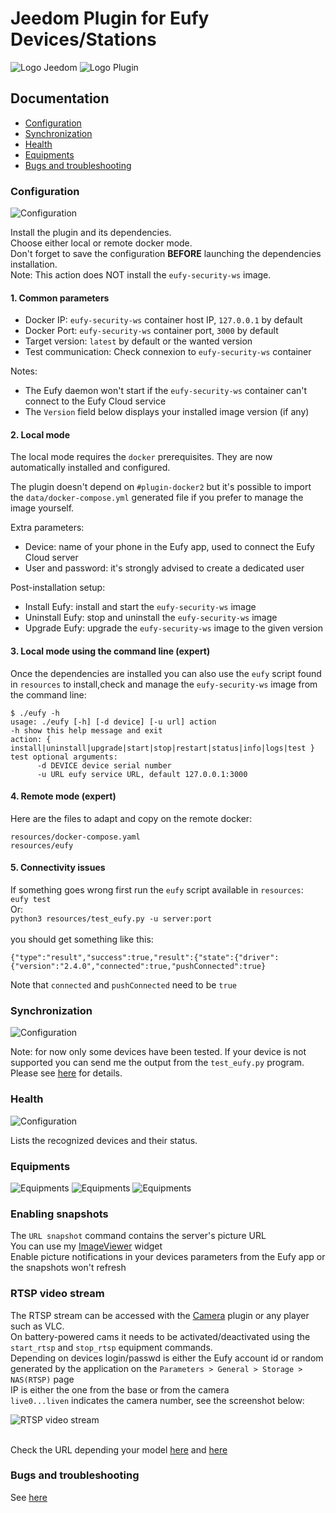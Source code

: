 # Jeedom Plugin for Eufy Devices/Stations

![Logo Jeedom](../images/jeedom.png)
![Logo Plugin](../images/eufy.png)

## Documentation
- [Configuration](#configuration)
- [Synchronization](#synchronization)
- [Health](#health)
- [Equipments](#equipments)
- [Bugs and troubleshooting](#troubleshooting)

### Configuration
![Configuration](../images/eufy3.png)

Install the plugin and its dependencies.
<br>Choose either local or remote docker mode.
<br>Don't forget to save the configuration <b>BEFORE</b> launching the dependencies installation.
<br>Note: This action does NOT install the `eufy-security-ws` image.

#### 1. Common parameters
- Docker IP: `eufy-security-ws` container host IP, `127.0.0.1` by default
- Docker Port: `eufy-security-ws` container port, `3000` by default
- Target version: `latest` by default or the wanted version
- Test communication: Check connexion to `eufy-security-ws` container

Notes:
- The Eufy daemon won't start if the `eufy-security-ws` container can't connect to the Eufy Cloud service
- The `Version` field below displays your installed image version (if any)

#### 2. Local mode

The local mode requires the `docker` prerequisites. They are now automatically installed and configured.

The plugin doesn't depend on `#plugin-docker2` but it's possible to import the `data/docker-compose.yml` generated file if you prefer to manage the image yourself.

Extra parameters:
- Device: name of your phone in the Eufy app, used to connect the Eufy Cloud server
- User and password: it's strongly advised to create a dedicated user

Post-installation setup:

- Install Eufy: install and start the `eufy-security-ws` image
- Uninstall Eufy: stop and uninstall the `eufy-security-ws` image
- Upgrade Eufy: upgrade the `eufy-security-ws` image to the given version

#### 3. Local mode using the command line (expert)
Once the dependencies are installed you can also use the `eufy` script found in `resources` to install,check 
and manage the `eufy-security-ws` image from the command line:

```
$ ./eufy -h
usage: ./eufy [-h] [-d device] [-u url] action
-h show this help message and exit
action: { install|uninstall|upgrade|start|stop|restart|status|info|logs|test }
test optional arguments:
      -d DEVICE device serial number
      -u URL eufy service URL, default 127.0.0.1:3000
```

#### 4. Remote mode (expert)

Here are the files to adapt and copy on the remote docker:

```
resources/docker-compose.yaml
resources/eufy
```

####  5. Connectivity issues
If something goes wrong first run the `eufy` script available in `resources`:
<br>`eufy test`
<br>Or:
<br>`python3 resources/test_eufy.py -u server:port`
<br>
<br> you should get something like this:

```
{"type":"result","success":true,"result":{"state":{"driver":{"version":"2.4.0","connected":true,"pushConnected":true}
```

Note that `connected` and `pushConnected` need to be `true`

### Synchronization
![Configuration](../images/eufy2.png)

Note: for now only some devices have been tested. If your device is not supported you can send me the output 
from the `test_eufy.py` program. Please see [here](../../README.md#untested-devices) for details.

### Health
![Configuration](../images/eufy1.png)

Lists the recognized devices and their status. 

### Equipments
![Equipments](../images/eufy4.png)
![Equipments](../images/eufy5.png)
![Equipments](../images/eufy6.png)

### Enabling snapshots
The `URL snapshot` command contains the server's picture URL
<br> You can use my [ImageViewer](https://github.com/lxrootard/widgets_v4) widget
<br> Enable picture notifications in your devices parameters from the Eufy app or the snapshots won't refresh
 
### RTSP video stream
The RTSP stream can be accessed with the [Camera](https://doc.jeedom.com/en_US/plugins/security/camera) plugin or any player such as VLC.
<br>On battery-powered cams it needs to be activated/deactivated using the `start_rtsp` and `stop_rtsp` equipment commands.
<br>Depending on devices login/passwd is either the Eufy account id or random generated by the application on the
`Parameters > General > Storage > NAS(RTSP)` page
<br>IP is either the one from the base or from the camera 
<br>`live0...liven` indicates the camera number, see the screenshot below:

![RTSP video stream](../images/camera_plugin.jpg)

<br>Check the URL  depending your model [here](https://camlytics.com/camera/eufy) and [here](https://support.eufy.com/s/article/Using-NAS-Storage-Step-by-Step)

### Bugs and troubleshooting
See [here](../../README.md#Troubleshooting)
